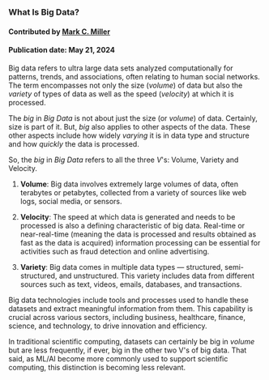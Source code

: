 ### What Is Big Data?

#### Contributed by [Mark C. Miller](https://github.com/markcmiller86)

#### Publication date: May 21, 2024

<!--deck start-->
Big data refers to ultra large data sets analyzed computationally for patterns, trends, and associations, often relating to human social networks.
The term encompasses not only the size (*volume*) of data but also the *variety* of types of data as well as the speed (*velocity*) at which it is processed.
<!--deck end-->

<!--body start--->
The *big* in *Big Data* is not about just the size (or *volume*) of data.
Certainly, size is part of it.
But, *big* also applies to other aspects of the data.
These other aspects include how widely *varying* it is in data type and structure and how *quickly* the data is processed.

So, the *big* in *Big Data* refers to all the three *V*'s: Volume, Variety and Velocity.

1. **Volume**: Big data involves extremely large volumes of data, often terabytes or petabytes, collected from a variety of sources like web logs, social media, or sensors.
   
2. **Velocity**: The speed at which data is generated and needs to be processed is also a defining characteristic of big data.
Real-time or near-real-time (meaning the data is processed and results obtained as fast as the data is acquired) information processing can be essential for activities such as fraud detection and online advertising.
   
3. **Variety**: Big data comes in multiple data types — structured, semi-structured, and unstructured.
This variety includes data from different sources such as text, videos, emails, databases, and transactions.

Big data technologies include tools and processes used to handle these datasets and extract meaningful information from them.
This capability is crucial across various sectors, including business, healthcare, finance, science, and technology, to drive innovation and efficiency.

In traditional scientific computing, datasets can certainly be big in *volume* but are less frequently, if ever, big in the other two V's of big data.
That said, as ML/AI become more commonly used to support scientific computing, this distinction is becoming less relevant.
<!--body end--->

<!---
Publish: yes
Pinned: yes
Topics: big data
--->
